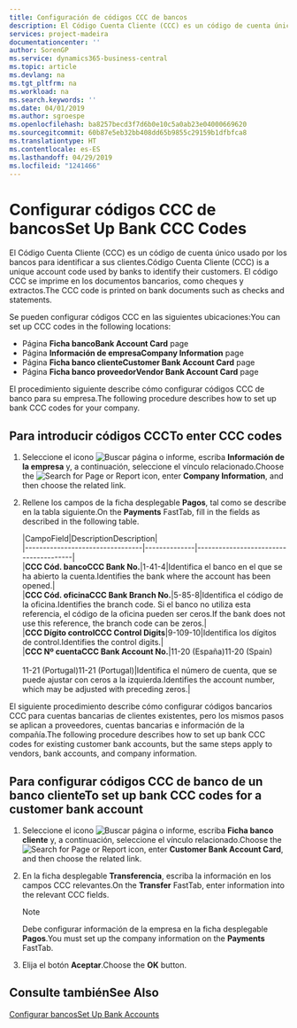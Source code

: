 ```yaml
---
title: Configuración de códigos CCC de bancos
description: El Código Cuenta Cliente (CCC) es un código de cuenta único usado por los bancos para identificar a sus clientes. El código CCC se imprime en los documentos bancarios, como cheques y extractos.
services: project-madeira
documentationcenter: ''
author: SorenGP
ms.service: dynamics365-business-central
ms.topic: article
ms.devlang: na
ms.tgt_pltfrm: na
ms.workload: na
ms.search.keywords: ''
ms.date: 04/01/2019
ms.author: sgroespe
ms.openlocfilehash: ba8257becd3f7d6b0e10c5a0ab23e04000669620
ms.sourcegitcommit: 60b87e5eb32bb408dd65b9855c29159b1dfbfca8
ms.translationtype: HT
ms.contentlocale: es-ES
ms.lasthandoff: 04/29/2019
ms.locfileid: "1241466"
---
```

# <a name="set-up-bank-ccc-codes"></a><span data-ttu-id="4c101-104">Configurar códigos CCC de bancos</span><span class="sxs-lookup"><span data-stu-id="4c101-104">Set Up Bank CCC Codes</span></span>
<span data-ttu-id="4c101-105">El Código Cuenta Cliente (CCC) es un código de cuenta único usado por los bancos para identificar a sus clientes.</span><span class="sxs-lookup"><span data-stu-id="4c101-105">Código Cuenta Cliente (CCC) is a unique account code used by banks to identify their customers.</span></span> <span data-ttu-id="4c101-106">El código CCC se imprime en los documentos bancarios, como cheques y extractos.</span><span class="sxs-lookup"><span data-stu-id="4c101-106">The CCC code is printed on bank documents such as checks and statements.</span></span>  

<span data-ttu-id="4c101-107">Se pueden configurar códigos CCC en las siguientes ubicaciones:</span><span class="sxs-lookup"><span data-stu-id="4c101-107">You can set up CCC codes in the following locations:</span></span>  

- <span data-ttu-id="4c101-108">Página **Ficha banco**</span><span class="sxs-lookup"><span data-stu-id="4c101-108">**Bank Account Card** page</span></span>  
- <span data-ttu-id="4c101-109">Página **Información de empresa**</span><span class="sxs-lookup"><span data-stu-id="4c101-109">**Company Information** page</span></span>  
- <span data-ttu-id="4c101-110">Página **Ficha banco cliente**</span><span class="sxs-lookup"><span data-stu-id="4c101-110">**Customer Bank Account Card** page</span></span>  
- <span data-ttu-id="4c101-111">Página **Ficha banco proveedor**</span><span class="sxs-lookup"><span data-stu-id="4c101-111">**Vendor Bank Account Card** page</span></span>  

<span data-ttu-id="4c101-112">El procedimiento siguiente describe cómo configurar códigos CCC de banco para su empresa.</span><span class="sxs-lookup"><span data-stu-id="4c101-112">The following procedure describes how to set up bank CCC codes for your company.</span></span>  

## <a name="to-enter-ccc-codes"></a><span data-ttu-id="4c101-113">Para introducir códigos CCC</span><span class="sxs-lookup"><span data-stu-id="4c101-113">To enter CCC codes</span></span>  

1.  <span data-ttu-id="4c101-114">Seleccione el icono ![Buscar página o informe](../../media/ui-search/search_small.png "icono Buscar página o informe"), escriba **Información de la empresa** y, a continuación, seleccione el vínculo relacionado.</span><span class="sxs-lookup"><span data-stu-id="4c101-114">Choose the ![Search for Page or Report](../../media/ui-search/search_small.png "Search for Page or Report icon") icon, enter **Company Information**, and then choose the related link.</span></span>  
2.  <span data-ttu-id="4c101-115">Rellene los campos de la ficha desplegable **Pagos**, tal como se describe en la tabla siguiente.</span><span class="sxs-lookup"><span data-stu-id="4c101-115">On the **Payments** FastTab, fill in the fields as described in the following table.</span></span>  

    |<span data-ttu-id="4c101-116">Campo</span><span class="sxs-lookup"><span data-stu-id="4c101-116">Field</span></span>|<span data-ttu-id="4c101-117">Description</span><span class="sxs-lookup"><span data-stu-id="4c101-117">Description</span></span>|  
    |---------------------------------|--------------|---------------------------------------|  
    |<span data-ttu-id="4c101-118">**CCC Cód. banco**</span><span class="sxs-lookup"><span data-stu-id="4c101-118">**CCC Bank No.**</span></span>|<span data-ttu-id="4c101-119">1-4</span><span class="sxs-lookup"><span data-stu-id="4c101-119">1-4</span></span>|<span data-ttu-id="4c101-120">Identifica el banco en el que se ha abierto la cuenta.</span><span class="sxs-lookup"><span data-stu-id="4c101-120">Identifies the bank where the account has been opened.</span></span>|  
    |<span data-ttu-id="4c101-121">**CCC Cód. oficina**</span><span class="sxs-lookup"><span data-stu-id="4c101-121">**CCC Bank Branch No.**</span></span>|<span data-ttu-id="4c101-122">5-8</span><span class="sxs-lookup"><span data-stu-id="4c101-122">5-8</span></span>|<span data-ttu-id="4c101-123">Identifica el código de la oficina.</span><span class="sxs-lookup"><span data-stu-id="4c101-123">Identifies the branch code.</span></span> <span data-ttu-id="4c101-124">Si el banco no utiliza esta referencia, el código de la oficina pueden ser ceros.</span><span class="sxs-lookup"><span data-stu-id="4c101-124">If the bank does not use this reference, the branch code can be zeros.</span></span>|  
    |<span data-ttu-id="4c101-125">**CCC Dígito control**</span><span class="sxs-lookup"><span data-stu-id="4c101-125">**CCC Control Digits**</span></span>|<span data-ttu-id="4c101-126">9-10</span><span class="sxs-lookup"><span data-stu-id="4c101-126">9-10</span></span>|<span data-ttu-id="4c101-127">Identifica los dígitos de control.</span><span class="sxs-lookup"><span data-stu-id="4c101-127">Identifies the control digits.</span></span>|  
    |<span data-ttu-id="4c101-128">**CCC Nº cuenta**</span><span class="sxs-lookup"><span data-stu-id="4c101-128">**CCC Bank Account No.**</span></span>|<span data-ttu-id="4c101-129">11-20 (España)</span><span class="sxs-lookup"><span data-stu-id="4c101-129">11-20 (Spain)</span></span><br /><br /> <span data-ttu-id="4c101-130">11-21 (Portugal)</span><span class="sxs-lookup"><span data-stu-id="4c101-130">11-21 (Portugal)</span></span>|<span data-ttu-id="4c101-131">Identifica el número de cuenta, que se puede ajustar con ceros a la izquierda.</span><span class="sxs-lookup"><span data-stu-id="4c101-131">Identifies the account number, which may be adjusted with preceding zeros.</span></span>|  

<span data-ttu-id="4c101-132">El siguiente procedimiento describe cómo configurar códigos bancarios CCC para cuentas bancarias de clientes existentes, pero los mismos pasos se aplican a proveedores, cuentas bancarias e información de la compañía.</span><span class="sxs-lookup"><span data-stu-id="4c101-132">The following procedure describes how to set up bank CCC codes for existing customer bank accounts, but the same steps apply to vendors, bank accounts, and company information.</span></span>  

## <a name="to-set-up-bank-ccc-codes-for-a-customer-bank-account"></a><span data-ttu-id="4c101-133">Para configurar códigos CCC de banco de un banco cliente</span><span class="sxs-lookup"><span data-stu-id="4c101-133">To set up bank CCC codes for a customer bank account</span></span>  

1.  <span data-ttu-id="4c101-134">Seleccione el icono ![Buscar página o informe](../../media/ui-search/search_small.png "icono Buscar página o informe"), escriba **Ficha banco cliente** y, a continuación, seleccione el vínculo relacionado.</span><span class="sxs-lookup"><span data-stu-id="4c101-134">Choose the ![Search for Page or Report](../../media/ui-search/search_small.png "Search for Page or Report icon") icon, enter **Customer Bank Account Card**, and then choose the related link.</span></span>  
2.  <span data-ttu-id="4c101-135">En la ficha desplegable **Transferencia**, escriba la información en los campos CCC relevantes.</span><span class="sxs-lookup"><span data-stu-id="4c101-135">On the **Transfer** FastTab, enter information into the relevant CCC fields.</span></span>  

    > [!NOTE]  
    >  <span data-ttu-id="4c101-136">Debe configurar información de la empresa en la ficha desplegable **Pagos**.</span><span class="sxs-lookup"><span data-stu-id="4c101-136">You must set up the company information on the **Payments** FastTab.</span></span>  

3.  <span data-ttu-id="4c101-137">Elija el botón **Aceptar**.</span><span class="sxs-lookup"><span data-stu-id="4c101-137">Choose the **OK** button.</span></span>  

## <a name="see-also"></a><span data-ttu-id="4c101-138">Consulte también</span><span class="sxs-lookup"><span data-stu-id="4c101-138">See Also</span></span>  
[<span data-ttu-id="4c101-139">Configurar bancos</span><span class="sxs-lookup"><span data-stu-id="4c101-139">Set Up Bank Accounts</span></span>](../../bank-how-setup-bank-accounts.md) 
